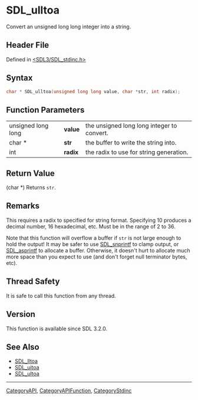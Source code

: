 # SDL_ulltoa

Convert an unsigned long long integer into a string.

## Header File

Defined in [<SDL3/SDL_stdinc.h>](https://github.com/libsdl-org/SDL/blob/main/include/SDL3/SDL_stdinc.h)

## Syntax

```c
char * SDL_ulltoa(unsigned long long value, char *str, int radix);
```

## Function Parameters

|                    |           |                                            |
| ------------------ | --------- | ------------------------------------------ |
| unsigned long long | **value** | the unsigned long long integer to convert. |
| char *             | **str**   | the buffer to write the string into.       |
| int                | **radix** | the radix to use for string generation.    |

## Return Value

(char *) Returns `str`.

## Remarks

This requires a radix to specified for string format. Specifying 10
produces a decimal number, 16 hexadecimal, etc. Must be in the range of 2
to 36.

Note that this function will overflow a buffer if `str` is not large enough
to hold the output! It may be safer to use [SDL_snprintf](SDL_snprintf) to
clamp output, or [SDL_asprintf](SDL_asprintf) to allocate a buffer.
Otherwise, it doesn't hurt to allocate much more space than you expect to
use (and don't forget null terminator bytes, etc).

## Thread Safety

It is safe to call this function from any thread.

## Version

This function is available since SDL 3.2.0.

## See Also

- [SDL_lltoa](SDL_lltoa)
- [SDL_uitoa](SDL_uitoa)
- [SDL_ultoa](SDL_ultoa)

----
[CategoryAPI](CategoryAPI), [CategoryAPIFunction](CategoryAPIFunction), [CategoryStdinc](CategoryStdinc)

